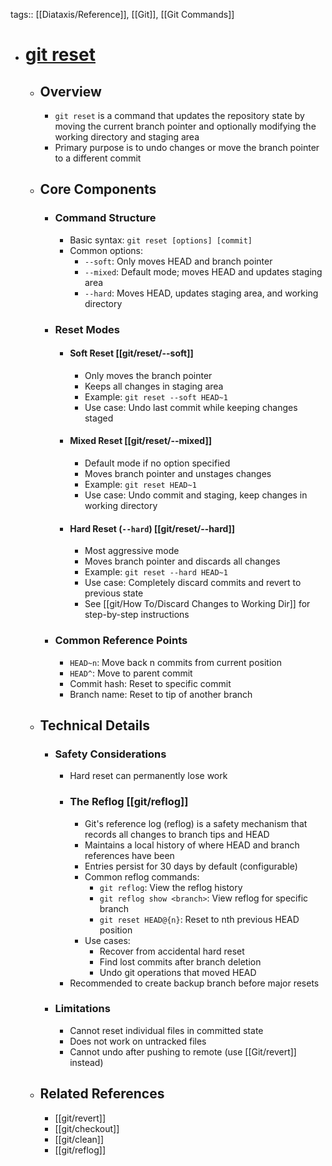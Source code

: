 tags:: [[Diataxis/Reference]], [[Git]], [[Git Commands]]

- # [git reset](https://git-scm.com/docs/git-reset)
	- ## Overview
		- `git reset` is a command that updates the repository state by moving the current branch pointer and optionally modifying the working directory and staging area
		- Primary purpose is to undo changes or move the branch pointer to a different commit
	- ## Core Components
		- ### Command Structure
			- Basic syntax: `git reset [options] [commit]`
			- Common options:
				- `--soft`: Only moves HEAD and branch pointer
				- `--mixed`: Default mode; moves HEAD and updates staging area
				- `--hard`: Moves HEAD, updates staging area, and working directory
		- ### Reset Modes
			- #### Soft Reset [[git/reset/--soft]]
				- Only moves the branch pointer
				- Keeps all changes in staging area
				- Example: `git reset --soft HEAD~1`
				- Use case: Undo last commit while keeping changes staged
			- #### Mixed Reset [[git/reset/--mixed]]
				- Default mode if no option specified
				- Moves branch pointer and unstages changes
				- Example: `git reset HEAD~1`
				- Use case: Undo commit and staging, keep changes in working directory
			- #### Hard Reset (`--hard`) [[git/reset/--hard]]
				- Most aggressive mode
				- Moves branch pointer and discards all changes
				- Example: `git reset --hard HEAD~1`
				- Use case: Completely discard commits and revert to previous state
				- See [[git/How To/Discard Changes to Working Dir]] for step-by-step instructions
		- ### Common Reference Points
			- `HEAD~n`: Move back n commits from current position
			- `HEAD^`: Move to parent commit
			- Commit hash: Reset to specific commit
			- Branch name: Reset to tip of another branch
	- ## Technical Details
		- ### Safety Considerations
			- Hard reset can permanently lose work
			- ### The Reflog [[git/reflog]]
				- Git's reference log (reflog) is a safety mechanism that records all changes to branch tips and HEAD
				- Maintains a local history of where HEAD and branch references have been
				- Entries persist for 30 days by default (configurable)
				- Common reflog commands:
					- `git reflog`: View the reflog history
					- `git reflog show <branch>`: View reflog for specific branch
					- `git reset HEAD@{n}`: Reset to nth previous HEAD position
				- Use cases:
					- Recover from accidental hard reset
					- Find lost commits after branch deletion
					- Undo git operations that moved HEAD
			- Recommended to create backup branch before major resets
		- ### Limitations
			- Cannot reset individual files in committed state
			- Does not work on untracked files
			- Cannot undo after pushing to remote (use [[Git/revert]] instead)
	- ## Related References
		- [[git/revert]]
		- [[git/checkout]]
		- [[git/clean]]
		- [[git/reflog]]